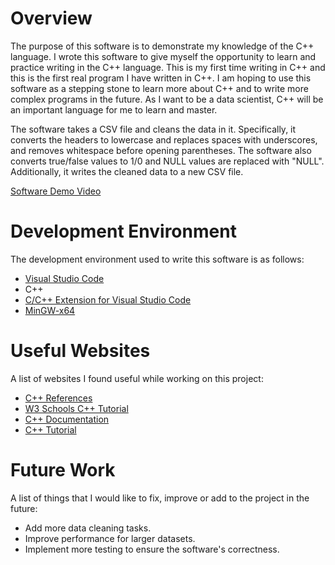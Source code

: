 # Overview

<!--
To-do:
Provide a link to your YouTube demonstration. It should be a 4-5 minute demo of the software running and a walkthrough of the code. Focus should be on sharing what you learned about the language syntax.
-->

The purpose of this software is to demonstrate my knowledge of the C++ language. I wrote this software to give myself the opportunity to learn and practice writing in the C++ language. This is my first time writing in C++ and this is the first real program I have written in C++. I am hoping to use this software as a stepping stone to learn more about C++ and to write more complex programs in the future. As I want to be a data scientist, C++ will be an important language for me to learn and master.

The software takes a CSV file and cleans the data in it. Specifically, it converts the headers to lowercase and replaces spaces with underscores, and removes whitespace before opening parentheses. The software also converts true/false values to 1/0 and NULL values are replaced with "NULL". Additionally, it writes the cleaned data to a new CSV file.

[Software Demo Video](http://youtube.link.goes.here)

# Development Environment

The development environment used to write this software is as follows:

- [Visual Studio Code](https://code.visualstudio.com/Download)
- C++
- [C/C++ Extension for Visual Studio Code](https://code.visualstudio.com/docs/languages/cpp)
- [MinGW-x64](https://www.msys2.org/)

# Useful Websites

A list of websites I found useful while working on this project:

- [C++ References](https://cplusplus.com/reference/)
- [W3 Schools C++ Tutorial](https://www.w3schools.com/cpp/)
- [C++ Documentation](https://learn.microsoft.com/en-us/cpp/cpp/?view=msvc-170)
- [C++ Tutorial](https://www.tutorialspoint.com/cplusplus/index.htm)

# Future Work

A list of things that I would like to fix, improve or add to the project in the future:

- Add more data cleaning tasks.
- Improve performance for larger datasets.
- Implement more testing to ensure the software's correctness.
